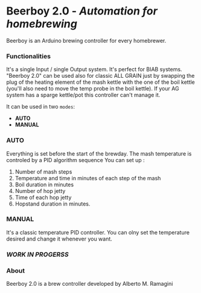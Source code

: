 # Beerboy 2.0  - *Automation for homebrewing*

Beerboy is an Arduino brewing controller for every homebrewer.

### Functionalities

It's a single Input / single Output system.  It's perfect for 
BIAB systems. "Beerboy 2.0" can be used also for classic ALL GRAIN just by 
swapping the plug of the heating element of the mash kettle 
with the one of the boil kettle (you'll also need to move the
temp probe in the boil kettle). If your AG system has a sparge kettle/pot 
this controller can't manage it.

It can be used in two `modes`:
* __AUTO__
* __MANUAL__
### AUTO
Everything is set before the start of the brewday. The mash temperature is controled by 
a PID algorithm sequence
You can set up : 
1. Number of mash steps 
2. Temperature and time in minutes of each step of the mash 
3. Boil duration in minutes 
4. Number of hop jetty 
5. Time of each hop jetty 
6. Hopstand duration in minutes.

### MANUAL
It's a classic temperature PID controller. You can olny set the 
temperature desired and change it whenever you want.
### *WORK IN PROGERSS*
### About
Beerboy 2.0 is a brew controller developed by Alberto M. Ramagini
